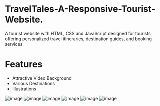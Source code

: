 # TravelTales-A-Responsive-Tourist-Website.
A tourist website with HTML, CSS and JavaScript designed for tourists offering personalized travel itineraries, destination guides, and booking services
# Features
- Attractive Video Background
- Various Destinations
- Illustrations
  
![image](https://github.com/user-attachments/assets/4adf40f8-16c0-4a57-b617-ff24938d21d6)
![image](https://github.com/user-attachments/assets/22c01d1b-2b2b-4cab-855b-bd1dab259d4c)
![image](https://github.com/user-attachments/assets/688d1fa7-f228-473e-9f0f-3cde605a0b39)
![image](https://github.com/user-attachments/assets/3fe3c907-1f98-4ad5-ae06-be17fcacf5a1)
![image](https://github.com/user-attachments/assets/eb121248-0a81-4254-957b-b94cef2dd532)
![image](https://github.com/user-attachments/assets/126ce0a0-2392-4be2-8463-1c8c921406dd)

